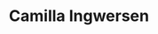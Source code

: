 ---
order: 5
title: Camilla Ingwersen
call: 29 90 46 91
description: Seniorkonsulent
meta-title: Camilla Ingersen - Mød medarbejderne hos CCC her
consulent: true
on-om-os: true
edu:
- Master of Business Coaching fra Copenhagen Coaching Center
- Psykoterapeut fra Dansk Center for Trivsel og Velvære v/ Mads Dahlgaard
- MBSR Kvalificeret underviser fra Dansk Center for Mindfulness v/ Aarhus Universitet
- Eksamineret Supervisor fra Dansk Familie Terapeutisk Institut
- HD, BSc. Graduate Diploma in Business Administration fra CBS med speciale i organisation, ledelse og strategi
email: ci@copenhagencoaching.dk
linkedin: https://www.linkedin.com/in/camillaingwersen/
data-id: ''
image: /images/about/employees/camilla-big-white.png
portrait-image: "/images/about/employees/camilla-big-white.png"
small-portrait-image: "/images/about/employees/camilla-small-green.png"
grey-portrait: /images/about/employees/camilla-ingwersen-3.png
---